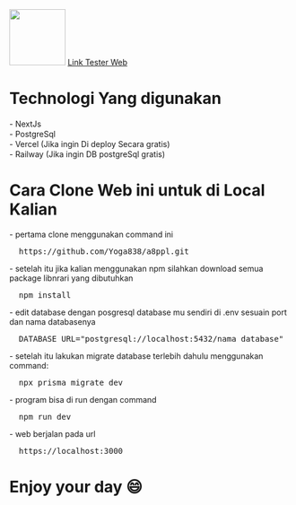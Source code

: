 <img src='https://i.ibb.co/nmhbnsf/Logo-Tem-U.png' width=100px tittle='Tem.u'>
<a href="https://a8ppl.vercel.app">Link Tester Web</a>
<h1>Technologi Yang digunakan</h1>
<div style="display":flex>
  - NextJs   
  <img src="https://seeklogo.com/images/N/next-js-icon-logo-EE302D5DBD-seeklogo.com.png" width='15px'>
</div>
<div style="display":flex>
  - PostgreSql   
  <img src="https://i.ibb.co/VLXdkXM/icons8-postgresql-48.png" width='15px'>
</div>
<div style="display":flex>
  - Vercel (Jika ingin Di deploy Secara gratis)   
  <img src="https://assets.vercel.com/image/upload/v1588805858/repositories/vercel/logo.png" width='15px'>
</div>
<div style="display":flex>
  - Railway (Jika ingin DB postgreSql gratis)   
  <img src="https://camo.githubusercontent.com/df61f4b2e2cc40922b5290ed53040485ab7167836872ce1aa88d88462e9816ce/68747470733a2f2f7261696c7761792e6170702f6272616e642f6c6f676f2d6c696768742e706e67" width='15px'>
</div>
<h1>Cara Clone Web ini untuk di Local Kalian</h1>
- pertama clone menggunakan command ini
<pre>
  https://github.com/Yoga838/a8ppl.git
</pre>
- setelah itu jika kalian menggunakan npm silahkan download semua package libnrari yang dibutuhkan 
<pre>
  npm install
</pre>
- edit database dengan posgresql database mu sendiri di .env sesuain port dan nama databasenya
<pre>
  DATABASE_URL="postgresql://localhost:5432/nama_database"
</pre>
- setelah itu lakukan migrate database terlebih dahulu menggunakan command:
<pre>
  npx prisma migrate dev
</pre>
- program bisa di run dengan command
<pre>
  npm run dev
</pre>
- web berjalan pada url
<pre>
  https://localhost:3000
</pre>
<h1>Enjoy your day 😄</h1>
